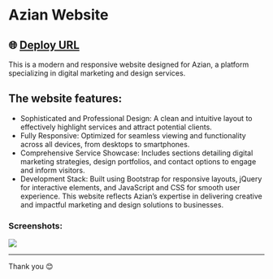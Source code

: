 # Azian Website
🌐 [Deploy URL](https://azian.netlify.app/) 
---
This is a modern and responsive website designed for Azian, a platform specializing in digital marketing and design services.

## The website features:
- Sophisticated and Professional Design: A clean and intuitive layout to effectively highlight services and attract potential clients.
- Fully Responsive: Optimized for seamless viewing and functionality across all devices, from desktops to smartphones.
- Comprehensive Service Showcase: Includes sections detailing digital marketing strategies, design portfolios, and contact options to engage and inform visitors.
- Development Stack: Built using Bootstrap for responsive layouts, jQuery for interactive elements, and JavaScript and CSS for smooth user experience.
This website reflects Azian’s expertise in delivering creative and impactful marketing and design solutions to businesses.


### Screenshots:

![](https://nawjha.tech/assets/images/portfolio/azian.png)


---

Thank you 😊

